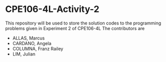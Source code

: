 # CPE106-4L-Activity-2
This repository will be used to store the solution codes to the programming problems given in Experiment 2 of CPE106-4L The contributors are
- ALLAS, Marcus
- CARDANO, Angela
- COLUMNA, Franz Railey
- LIM, Julian
